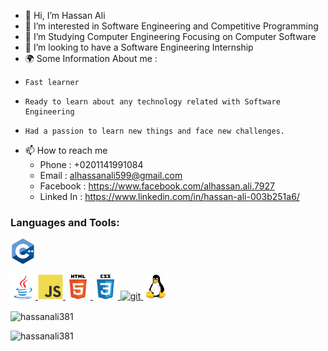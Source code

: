 - 👋 Hi, I’m Hassan Ali
- 👀 I’m interested in Software Engineering and Competitive Programming 
- 🌱 I’m Studying Computer Engineering Focusing on Computer Software 
- 💞️ I’m looking to have a Software Engineering Internship
- 🌍 Some Information About me : 
-     Fast learner
-     Ready to learn about any technology related with Software Engineering
-     Had a passion to learn new things and face new challenges.

- 📫 How to reach me 
  * Phone : +0201141991084
  * Email : alhassanali599@gmail.com
  * Facebook : https://www.facebook.com/alhassan.ali.7927
  * Linked In : https://www.linkedin.com/in/hassan-ali-003b251a6/


<h3 align="left">Languages and Tools:</h3>
<p align="left"> <a href="https://www.w3schools.com/cpp/" target="_blank" rel="noreferrer"> 
  <img src="https://raw.githubusercontent.com/devicons/devicon/master/icons/cplusplus/cplusplus-original.svg" alt="cplusplus" width="40" height="40"/>
</a> 
 
 <p align="left"> <a href="https://www.w3schools.com/java/" target="_blank" rel="noreferrer"> 
  <img src="https://raw.githubusercontent.com/devicons/devicon/master/icons/java/java-original.svg" alt="java" width="40" height="40"/>
</a> 
  
<a href="https://developer.mozilla.org/en-US/docs/Web/JavaScript" target="_blank" rel="noreferrer">
  <img src="https://raw.githubusercontent.com/devicons/devicon/master/icons/javascript/javascript-original.svg" alt="javascript" width="40" height="40"/> </a> 

<a href="https://www.w3.org/html/" target="_blank" rel="noreferrer">
  <img src="https://raw.githubusercontent.com/devicons/devicon/master/icons/html5/html5-original-wordmark.svg" alt="html5" width="40" height="40"/>
</a> 

<a href="https://www.w3schools.com/css/" target="_blank" rel="noreferrer"> 
  <img src="https://raw.githubusercontent.com/devicons/devicon/master/icons/css3/css3-original-wordmark.svg" alt="css3" width="40" height="40"/> 
</a>
<a href="https://git-scm.com/" target="_blank" rel="noreferrer">
  <img src="https://www.vectorlogo.zone/logos/git-scm/git-scm-icon.svg" alt="git" width="40" height="40"/>
</a> 

<a href="https://www.linux.org/" target="_blank" rel="noreferrer">
  <img src="https://raw.githubusercontent.com/devicons/devicon/master/icons/linux/linux-original.svg" alt="linux" width="40" height="40"/> 
</a>
</p>

<p>
<img align="center" src="https://github-readme-stats.vercel.app/api/top-langs?username=hassanali381&show_icons=true&locale=en&layout=compact" alt="hassanali381" /></p>
<p align="left"> <img src="https://komarev.com/ghpvc/?username=hassanali381&label=Profile%20views&color=0e75b6&style=flat" alt="hassanali381" /> </p>
